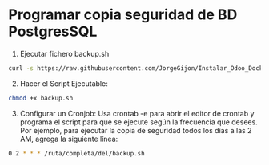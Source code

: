 # Programar copia seguridad de BD PostgresSQL

1. Ejecutar fichero backup.sh
``` bash
curl -s https://raw.githubusercontent.com/JorgeGijon/Instalar_Odoo_Docker_Compose/main/backup.sh | sudo bash 
```

2. Hacer el Script Ejecutable:
``` bash
chmod +x backup.sh
``` 

3. Configurar un Cronjob:
Usa crontab -e para abrir el editor de crontab y programa el script para que se ejecute según la frecuencia que desees. Por ejemplo, para ejecutar la copia de seguridad todos los días a las 2 AM, agrega la siguiente línea:
``` bash
0 2 * * * /ruta/completa/del/backup.sh
```